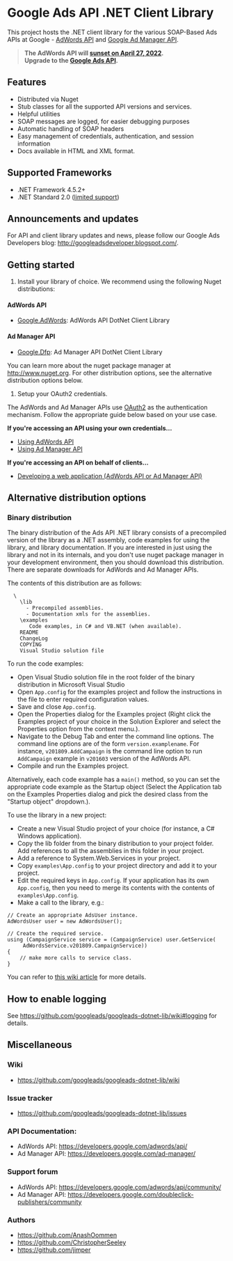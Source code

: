 # Google Ads API .NET Client Library

This project hosts the .NET client library for the various SOAP-Based Ads APIs at Google -
 [AdWords API](//developers.google.com/adwords/api) and
 [Google Ad Manager API](//developers.google.com/ad-manager).

> **The AdWords API will [sunset on April 27, 2022](https://ads-developers.googleblog.com/2021/04/upgrade-to-google-ads-api-from-adwords.html).  
> Upgrade to the [Google Ads API](https://developers.google.com/google-ads/api/docs/client-libs).**

## Features
- Distributed via Nuget
- Stub classes for all the supported API versions and services.
- Helpful utilities
- SOAP messages are logged, for easier debugging purposes
- Automatic handling of SOAP headers
- Easy management of credentials, authentication, and session information
- Docs available in HTML and XML format.

## Supported Frameworks

- .NET Framework 4.5.2+
- .NET Standard 2.0 ([limited support](https://github.com/googleads/googleads-dotnet-lib/wiki/Cross-Platform-Development))

## Announcements and updates

For API and client library updates and news, please follow our Google Ads Developers blog:
http://googleadsdeveloper.blogspot.com/.

## Getting started

1. Install your library of choice. We recommend using the following Nuget distributions:
  #### AdWords API

  - [Google.AdWords](https://www.nuget.org/packages/Google.AdWords/): AdWords API DotNet Client
  Library

  #### Ad Manager API

  - [Google.Dfp](https://www.nuget.org/packages/Google.Dfp/): Ad Manager API DotNet Client Library

  You can learn more about the nuget package manager at http://www.nuget.org. For other distribution
  options, see the alternative distribution options below.

1. Setup your OAuth2 credentials.

  The AdWords and Ad Manager APIs use
[OAuth2](http://oauth.net/2/) as the authentication mechanism. Follow the appropriate guide below
 based on your use case.

  **If you're accessing an API using your own credentials...**

  * [Using AdWords API](https://github.com/googleads/googleads-dotnet-lib/wiki/API-access-using-own-credentials-(installed-application-flow))
  * [Using Ad Manager API](https://github.com/googleads/googleads-dotnet-lib/wiki/API-access-using-own-credentials-(server-to-server-flow))

  **If you're accessing an API on behalf of clients...**

  * [Developing a web application (AdWords API or Ad Manager API)](https://github.com/googleads/googleads-dotnet-lib/wiki/API-access-on-behalf-of-your-clients-(web-flow))

## Alternative distribution options

### Binary distribution

The binary distribution of the Ads API .NET library consists of a precompiled version of the
 library as a .NET assembly, code examples for using the library, and library documentation.
 If you are interested in just using the library and not in its internals, and you don't use
 nuget package manager in your development environment, then you should download this distribution.
 There are separate downloads for AdWords and Ad Manager APIs.

The contents of this distribution are as follows:
```
  \
    \lib
      - Precompiled assemblies.
      - Documentation xmls for the assemblies.
    \examples
       Code examples, in C# and VB.NET (when available).
    README
    ChangeLog
    COPYING
    Visual Studio solution file
```
To run the code examples:

- Open Visual Studio solution file in the root folder of the binary distribution in Microsoft
 Visual Studio
- Open `App.config` for the examples project and follow the instructions in the file to enter
 required configuration values.
- Save and close `App.config`.
- Open the Properties dialog for the Examples project (Right click the Examples project of your
 choice in the Solution Explorer and select the Properties option from the context menu.).
- Navigate to the Debug Tab and enter the command line options. The command line options are of
 the form `version.examplename`. For instance, `v201809.AddCampaign` is the command line option to
 run `AddCampaign` example in `v201603` version of the AdWords API.
- Compile and run the Examples project.

Alternatively, each code example has a `main()` method, so you can set the appropriate code example
 as the Startup object (Select the Application tab on the Examples Properties dialog and pick
 the desired class from the "Startup object" dropdown.).

To use the library in a new project:

- Create a new Visual Studio project of your choice (for instance, a C# Windows application).
- Copy the lib folder from the binary distribution to your project folder. Add references to all
 the assemblies in this folder in your project.
- Add a reference to System.Web.Services in your project.
- Copy `examples\App.config` to your project directory and add it to your project.
- Edit the required keys in `App.config`. If your application has its own `App.config`, then you
 need to merge its contents with the contents of `examples\App.config`.
- Make a call to the library, e.g.:

```
// Create an appropriate AdsUser instance.
AdWordsUser user = new AdWordsUser();

// Create the required service.
using (CampaignService service = (CampaignService) user.GetService(
     AdWordsService.v201809.CampaignService))
{
    // make more calls to service class.
}

```
You can refer to [this wiki article](//github.com/googleads/googleads-dotnet-lib/wiki/Getting-Started) for
 more details.

## How to enable logging

See https://github.com/googleads/googleads-dotnet-lib/wiki#logging for details.

## Miscellaneous

### Wiki
- https://github.com/googleads/googleads-dotnet-lib/wiki

### Issue tracker
- https://github.com/googleads/googleads-dotnet-lib/issues

### API Documentation:
- AdWords API: https://developers.google.com/adwords/api/
- Ad Manager API: https://developers.google.com/ad-manager/

### Support forum
- AdWords API: https://developers.google.com/adwords/api/community/
- Ad Manager API: https://developers.google.com/doubleclick-publishers/community

### Authors
- https://github.com/AnashOommen
- https://github.com/ChristopherSeeley
- https://github.com/jimper
